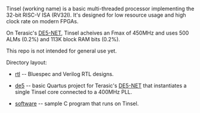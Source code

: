 Tinsel (working name) is a basic multi-threaded processor implementing
the 32-bit RISC-V ISA (RV32I).  It's designed for low resource usage
and high clock rate on modern FPGAs.

On Terasic's [DE5-NET](http://de5-net.terasic.com), Tinsel acheives an Fmax
of 450MHz and uses 500 ALMs (0.2%) and 113K block RAM bits (0.2%).

This repo is not intended for general use yet.

Directory layout:

  * [rtl](rtl/) -- Bluespec and Verilog RTL designs.

  * [de5](de5/) -- basic Quartus project for Terasic's
    [DE5-NET](http://de5-net.terasic.com) that instantiates a single
    Tinsel core connected to a 400MHz PLL.

  * [software](software/) -- sample C program that runs on
    Tinsel.
